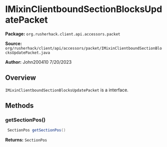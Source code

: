 # IMixinClientboundSectionBlocksUpdatePacket

**Package:** `org.rusherhack.client.api.accessors.packet`

**Source:** `org/rusherhack/client/api/accessors/packet/IMixinClientboundSectionBlocksUpdatePacket.java`

**Author:** John200410 7/20/2023



## Overview

`IMixinClientboundSectionBlocksUpdatePacket` is a interface.

## Methods

### getSectionPos()

```java
 SectionPos getSectionPos()
```

**Returns:** `SectionPos`

